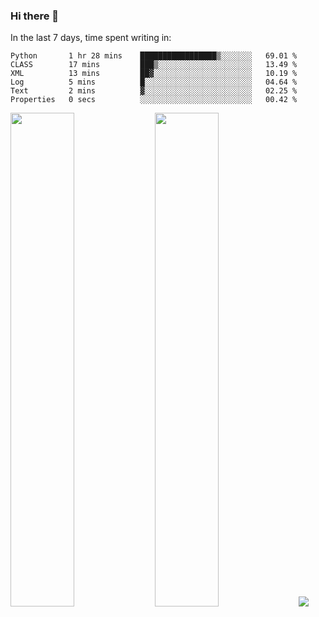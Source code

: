 ### Hi there 👋

In the last 7 days, time spent writing in:

<!--START_SECTION:waka-->

```text
Python       1 hr 28 mins    █████████████████▒░░░░░░░   69.01 %
CLASS        17 mins         ███▒░░░░░░░░░░░░░░░░░░░░░   13.49 %
XML          13 mins         ██▓░░░░░░░░░░░░░░░░░░░░░░   10.19 %
Log          5 mins          █░░░░░░░░░░░░░░░░░░░░░░░░   04.64 %
Text         2 mins          ▓░░░░░░░░░░░░░░░░░░░░░░░░   02.25 %
Properties   0 secs          ░░░░░░░░░░░░░░░░░░░░░░░░░   00.42 %
```

<!--END_SECTION:waka-->

<img src="https://wakatime.com/share/@jimtje/5d0c92de-08f8-4a72-8f2f-6a9693d1e318.svg" width=45% height=45%> <img src="https://wakatime.com/share/@jimtje/501498ae-bda5-4da7-a89d-b40bcdd5556d.svg" width=45% height=45%>
![](https://hit.yhype.me/github/profile?user_id=43537315)
